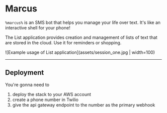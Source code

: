 # Marcus

`%marcus%` is an SMS bot that helps you manage your life over text. It's like an interactive shell for your phone!

The List application provides creation and management of lists of text that are stored in the cloud. Use it for reminders or shopping.

![Example usage of List application](assets/session_one.jpg | width=100)

---

## Deployment

You're gonna need to
1. deploy the stack to your AWS account
2. create a phone number in Twilio
3. give the api gateway endpoint to the number as the primary webhook